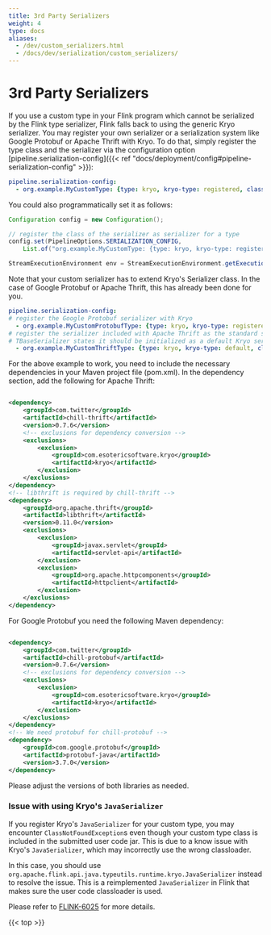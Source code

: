 ```yaml
---
title: 3rd Party Serializers
weight: 4
type: docs
aliases:
  - /dev/custom_serializers.html
  - /docs/dev/serialization/custom_serializers/
---
```

<!--
Licensed to the Apache Software Foundation (ASF) under one
or more contributor license agreements.  See the NOTICE file
distributed with this work for additional information
regarding copyright ownership.  The ASF licenses this file
to you under the Apache License, Version 2.0 (the
"License"); you may not use this file except in compliance
with the License.  You may obtain a copy of the License at

  http://www.apache.org/licenses/LICENSE-2.0

Unless required by applicable law or agreed to in writing,
software distributed under the License is distributed on an
"AS IS" BASIS, WITHOUT WARRANTIES OR CONDITIONS OF ANY
KIND, either express or implied.  See the License for the
specific language governing permissions and limitations
under the License.
-->

# 3rd Party Serializers

If you use a custom type in your Flink program which cannot be serialized by the
Flink type serializer, Flink falls back to using the generic Kryo
serializer. You may register your own serializer or a serialization system like
Google Protobuf or Apache Thrift with Kryo. To do that, simply register the type
class and the serializer via the configuration option
[pipeline.serialization-config]({{< ref "docs/deployment/config#pipeline-serialization-config" >}}):

```yaml
pipeline.serialization-config:
  - org.example.MyCustomType: {type: kryo, kryo-type: registered, class: org.example.MyCustomSerializer}
```

You could also programmatically set it as follows:

```java
Configuration config = new Configuration();

// register the class of the serializer as serializer for a type
config.set(PipelineOptions.SERIALIZATION_CONFIG,
    List.of("org.example.MyCustomType: {type: kryo, kryo-type: registered, class: org.example.MyCustomSerializer}"));

StreamExecutionEnvironment env = StreamExecutionEnvironment.getExecutionEnvironment(config);
```

Note that your custom serializer has to extend Kryo's Serializer class. In the
case of Google Protobuf or Apache Thrift, this has already been done for
you.

```yaml
pipeline.serialization-config:
# register the Google Protobuf serializer with Kryo
  - org.example.MyCustomProtobufType: {type: kryo, kryo-type: registered, class: com.twitter.chill.protobuf.ProtobufSerializer}
# register the serializer included with Apache Thrift as the standard serializer
# TBaseSerializer states it should be initialized as a default Kryo serializer
  - org.example.MyCustomThriftType: {type: kryo, kryo-type: default, class: com.twitter.chill.thrift.TBaseSerializer}
```

For the above example to work, you need to include the necessary dependencies in
your Maven project file (pom.xml). In the dependency section, add the following
for Apache Thrift:

```xml

<dependency>
	<groupId>com.twitter</groupId>
	<artifactId>chill-thrift</artifactId>
	<version>0.7.6</version>
	<!-- exclusions for dependency conversion -->
	<exclusions>
		<exclusion>
			<groupId>com.esotericsoftware.kryo</groupId>
			<artifactId>kryo</artifactId>
		</exclusion>
	</exclusions>
</dependency>
<!-- libthrift is required by chill-thrift -->
<dependency>
	<groupId>org.apache.thrift</groupId>
	<artifactId>libthrift</artifactId>
	<version>0.11.0</version>
	<exclusions>
		<exclusion>
			<groupId>javax.servlet</groupId>
			<artifactId>servlet-api</artifactId>
		</exclusion>
		<exclusion>
			<groupId>org.apache.httpcomponents</groupId>
			<artifactId>httpclient</artifactId>
		</exclusion>
	</exclusions>
</dependency>

```

For Google Protobuf you need the following Maven dependency:

```xml

<dependency>
	<groupId>com.twitter</groupId>
	<artifactId>chill-protobuf</artifactId>
	<version>0.7.6</version>
	<!-- exclusions for dependency conversion -->
	<exclusions>
		<exclusion>
			<groupId>com.esotericsoftware.kryo</groupId>
			<artifactId>kryo</artifactId>
		</exclusion>
	</exclusions>
</dependency>
<!-- We need protobuf for chill-protobuf -->
<dependency>
	<groupId>com.google.protobuf</groupId>
	<artifactId>protobuf-java</artifactId>
	<version>3.7.0</version>
</dependency>

```


Please adjust the versions of both libraries as needed.

### Issue with using Kryo's `JavaSerializer` 

If you register Kryo's `JavaSerializer` for your custom type, you may
encounter `ClassNotFoundException`s even though your custom type class is
included in the submitted user code jar. This is due to a know issue with
Kryo's `JavaSerializer`, which may incorrectly use the wrong classloader.

In this case, you should use `org.apache.flink.api.java.typeutils.runtime.kryo.JavaSerializer`
instead to resolve the issue. This is a reimplemented `JavaSerializer` in Flink
that makes sure the user code classloader is used.

Please refer to [FLINK-6025](https://issues.apache.org/jira/browse/FLINK-6025)
for more details.

{{< top >}}
